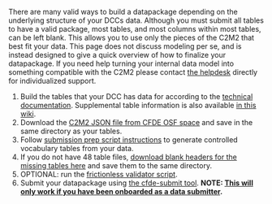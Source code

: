 There are many valid ways to build a datapackage depending on the underlying structure of your DCCs data. Although you must submit all tables to have a valid package, most tables, and most columns within most tables, can be left blank. This allows you to use only the pieces of the C2M2 that best fit your data. This page does not discuss modeling per se, and is instead designed to give a quick overview of how to finalize your datapackage. If you need help turning your internal data model into something compatible with the C2M2 please contact [the helpdesk](support@cfde.atlassian.net) directly for individualized support.


1. Build the tables that your DCC has data for according to the [technical documentation](https://docs.nih-cfde.org/). Supplemental table information is also available [in this wiki](./C2M2-Table-Summary).
2. Download the [C2M2 JSON file from CFDE OSF space](https://osf.io/c63aw/) and save in the same directory as your tables.
3. Follow [submission prep script instructions](https://github.com/nih-cfde/published-documentation/wiki/submission-prep-script) to generate controlled vocabulary tables from your data.
4. If you do not have 48 table files, [download blank headers for the missing tables here](https://osf.io/rdeks/) and save them to the same directory.
5. OPTIONAL: run the [frictionless validator script](./Quickstart#optional-frictionless).
6. Submit your datapackage using [the cfde-submit tool](./Quickstart#cfde-submit). **NOTE: [This will only work if you have been onboarded as a data submitter](./Onboarding-to-the-CFDE-Portal-Submission-System).**